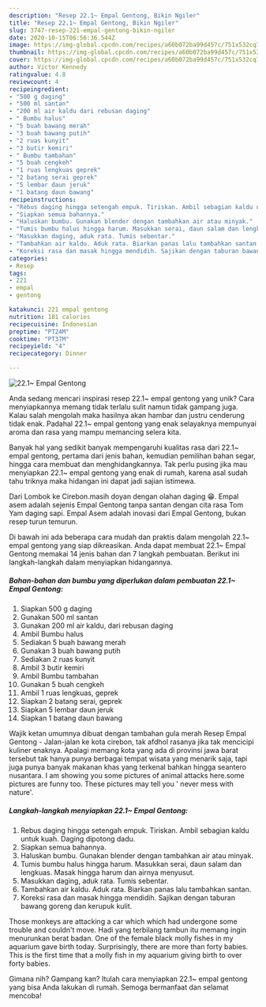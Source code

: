 ```yaml
---
description: "Resep 22.1~ Empal Gentong, Bikin Ngiler"
title: "Resep 22.1~ Empal Gentong, Bikin Ngiler"
slug: 3747-resep-221-empal-gentong-bikin-ngiler
date: 2020-10-15T06:56:36.544Z
image: https://img-global.cpcdn.com/recipes/a60b072ba99d457c/751x532cq70/221-empal-gentong-foto-resep-utama.jpg
thumbnail: https://img-global.cpcdn.com/recipes/a60b072ba99d457c/751x532cq70/221-empal-gentong-foto-resep-utama.jpg
cover: https://img-global.cpcdn.com/recipes/a60b072ba99d457c/751x532cq70/221-empal-gentong-foto-resep-utama.jpg
author: Victor Kennedy
ratingvalue: 4.8
reviewcount: 4
recipeingredient:
- "500 g daging"
- "500 ml santan"
- "200 ml air kaldu dari rebusan daging"
- " Bumbu halus"
- "5 buah bawang merah"
- "3 buah bawang putih"
- "2 ruas kunyit"
- "3 butir kemiri"
- " Bumbu tambahan"
- "5 buah cengkeh"
- "1 ruas lengkuas geprek"
- "2 batang serai geprek"
- "5 lembar daun jeruk"
- "1 batang daun bawang"
recipeinstructions:
- "Rebus daging hingga setengah empuk. Tiriskan. Ambil sebagian kaldu untuk kuah. Daging dipotong dadu."
- "Siapkan semua bahannya."
- "Haluskan bumbu. Gunakan blender dengan tambahkan air atau minyak."
- "Tumis bumbu halus hingga harum. Masukkan serai, daun salam dan lengkuas. Masak hingga harum dan airnya menyusut."
- "Masukkan daging, aduk rata. Tumis sebentar."
- "Tambahkan air kaldu. Aduk rata. Biarkan panas lalu tambahkan santan."
- "Koreksi rasa dan masak hingga mendidih. Sajikan dengan taburan bawang goreng dan kerupuk kulit."
categories:
- Resep
tags:
- 221
- empal
- gentong

katakunci: 221 empal gentong 
nutrition: 181 calories
recipecuisine: Indonesian
preptime: "PT24M"
cooktime: "PT37M"
recipeyield: "4"
recipecategory: Dinner

---
```



![22.1~ Empal Gentong](https://img-global.cpcdn.com/recipes/a60b072ba99d457c/751x532cq70/221-empal-gentong-foto-resep-utama.jpg)

Anda sedang mencari inspirasi resep 22.1~ empal gentong yang unik? Cara menyiapkannya memang tidak terlalu sulit namun tidak gampang juga. Kalau salah mengolah maka hasilnya akan hambar dan justru cenderung tidak enak. Padahal 22.1~ empal gentong yang enak selayaknya mempunyai aroma dan rasa yang mampu memancing selera kita.

Banyak hal yang sedikit banyak mempengaruhi kualitas rasa dari 22.1~ empal gentong, pertama dari jenis bahan, kemudian pemilihan bahan segar, hingga cara membuat dan menghidangkannya. Tak perlu pusing jika mau menyiapkan 22.1~ empal gentong yang enak di rumah, karena asal sudah tahu triknya maka hidangan ini dapat jadi sajian istimewa.

Dari Lombok ke Cirebon.masih doyan dengan olahan daging 😁. Empal asem adalah sejenis Empal Gentong tanpa santan dengan cita rasa Tom Yam daging sapi. Empal Asem adalah inovasi dari Empal Gentong, bukan resep turun temurun.


Di bawah ini ada beberapa cara mudah dan praktis dalam mengolah 22.1~ empal gentong yang siap dikreasikan. Anda dapat membuat 22.1~ Empal Gentong memakai 14 jenis bahan dan 7 langkah pembuatan. Berikut ini langkah-langkah dalam menyiapkan hidangannya.

<!--inarticleads1-->

##### Bahan-bahan dan bumbu yang diperlukan dalam pembuatan 22.1~ Empal Gentong:

1. Siapkan 500 g daging
1. Gunakan 500 ml santan
1. Gunakan 200 ml air kaldu, dari rebusan daging
1. Ambil  Bumbu halus
1. Sediakan 5 buah bawang merah
1. Gunakan 3 buah bawang putih
1. Sediakan 2 ruas kunyit
1. Ambil 3 butir kemiri
1. Ambil  Bumbu tambahan
1. Gunakan 5 buah cengkeh
1. Ambil 1 ruas lengkuas, geprek
1. Siapkan 2 batang serai, geprek
1. Siapkan 5 lembar daun jeruk
1. Siapkan 1 batang daun bawang


Wajik ketan umumnya dibuat dengan tambahan gula merah Resep Empal Gentong - Jalan-jalan ke kota cirebon, tak afdhol rasanya jika tak mencicipi kuliner enaknya. Apalagi memang kota yang ada di provinsi jawa barat tersebut tak hanya punya berbagai tempat wisata yang menarik saja, tapi juga punya banyak makanan khas yang terkenal bahkan hingga seantero nusantara. I am showing you some pictures of animal attacks here.some pictures are funny too. These pictures may tell you &#39; never mess with nature&#39;. 

<!--inarticleads2-->

##### Langkah-langkah menyiapkan 22.1~ Empal Gentong:

1. Rebus daging hingga setengah empuk. Tiriskan. Ambil sebagian kaldu untuk kuah. Daging dipotong dadu.
1. Siapkan semua bahannya.
1. Haluskan bumbu. Gunakan blender dengan tambahkan air atau minyak.
1. Tumis bumbu halus hingga harum. Masukkan serai, daun salam dan lengkuas. Masak hingga harum dan airnya menyusut.
1. Masukkan daging, aduk rata. Tumis sebentar.
1. Tambahkan air kaldu. Aduk rata. Biarkan panas lalu tambahkan santan.
1. Koreksi rasa dan masak hingga mendidih. Sajikan dengan taburan bawang goreng dan kerupuk kulit.


Those monkeys are attacking a car which which had undergone some trouble and couldn&#39;t move. Hadi yang terbilang tambun itu memang ingin menurunkan berat badan. One of the female black molly fishes in my aquarium gave birth today. Surprisingly, there are more than forty babies. This is the first time that a molly fish in my aquarium giving birth to over forty babies. 

Gimana nih? Gampang kan? Itulah cara menyiapkan 22.1~ empal gentong yang bisa Anda lakukan di rumah. Semoga bermanfaat dan selamat mencoba!
